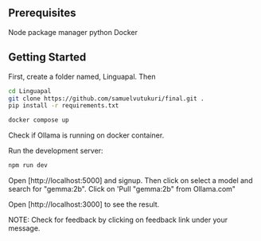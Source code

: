## Prerequisites
Node package manager
python
Docker


## Getting Started

First, create a folder named, Linguapal. Then

```bash
cd Linguapal
git clone https://github.com/samuelvutukuri/final.git .
pip install -r requirements.txt
```

```bash
docker compose up

```
Check if Ollama is running on docker container.

Run the development server:

```bash
npm run dev

```


Open [http://localhost:5000] and signup. Then click on select a model and search for "gemma:2b". Click on 'Pull "gemma:2b" from Ollama.com"

Open [http://localhost:3000] to see the result.

NOTE: Check for feedback by clicking on feedback link under your message.
